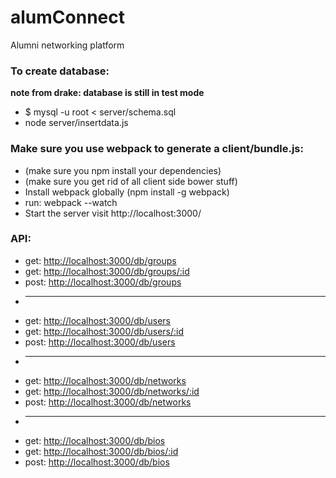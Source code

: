 # alumConnect
Alumni networking platform


### To create database: ###
 **note from drake: database is still in test mode**
  * $ mysql -u root < server/schema.sql
  * node server/insertdata.js


### Make sure you use webpack to generate a client/bundle.js: ###

  * (make sure you npm install your dependencies)
  * (make sure you get rid of all client side bower stuff)
  * Install webpack globally (npm install -g webpack)
  * run: webpack --watch
  * Start the server visit http://localhost:3000/

### API: 

* get: <http://localhost:3000/db/groups>
* get: <http://localhost:3000/db/groups/:id>
* post: <http://localhost:3000/db/groups>
* ---
* get:  <http://localhost:3000/db/users>
* get:  <http://localhost:3000/db/users/:id>
* post: <http://localhost:3000/db/users>
* ---
* get:  <http://localhost:3000/db/networks>
* get:  <http://localhost:3000/db/networks/:id>
* post: <http://localhost:3000/db/networks>
* ---
* get:  <http://localhost:3000/db/bios>
* get:  <http://localhost:3000/db/bios/:id>
* post: <http://localhost:3000/db/bios>
